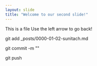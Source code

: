 ```yaml
---
layout: slide
title: "Welcome to our second slide!"
---
```

This is a file
Use the left arrow to go back!

git add _posts/0000-01-02-sunitach.md

git commit -m "<YOUR-MESSAGE>"

  git push
